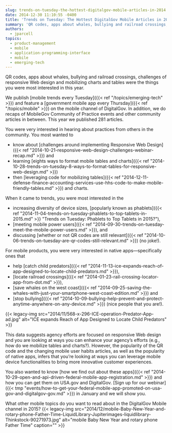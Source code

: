 ```yaml
---
slug: trends-on-tuesday-the-hottest-digitalgov-mobile-articles-in-2014
date: 2014-12-30 11:10:55 -0400
title: 'Trends on Tuesday: The Hottest DigitalGov Mobile Articles in 2014'
summary: 'QR codes, apps about whales, bullying and railroad crossings, challenges of responsive Web design and mobilizing charts and tables were the things you were most interested in this year. We publish mobile trends every Tuesday and feature a government mobile app every Thursday on the mobile channel of DigitalGov. In addition, we do recaps of MobileGov'
authors:
  - jparcell
topics:
  - product-management
  - mobile
  - application-programming-interface
  - mobile
  - emerging-tech
---
```


QR codes, apps about whales, bullying and railroad crossings, challenges of responsive Web design and mobilizing charts and tables were the things you were most interested in this year.

We publish [mobile trends every Tuesday]({{< ref "/topics/emerging-tech" >}}) and feature a [government mobile app every Thursday]({{< ref "/topics/mobile" >}}) on the mobile channel of DigitalGov. In addition, we do recaps of MobileGov Community of Practice events and other community articles in between. This year we published 281 articles.

You were very interested in hearing about practices from others in the community. You most wanted to

  * know about [challenges around implementing Responsive Web Design]({{< ref "2014-10-21-responsive-web-design-challenges-webinar-recap.md" >}}) and
  * learning [eights ways to format mobile tables and charts]({{< ref "2014-10-28-trends-on-tuesday-8-ways-to-format-tables-for-responsive-web-design.md" >}})
  * then [leveraging code for mobilizing tables]({{< ref "2014-12-11-defense-finance-accounting-services-use-hhs-code-to-make-mobile-friendly-tables.md" >}}) and charts.

When it came to trends, you were most interested in the

  * increasing diversity of device sizes, [popularly known as phablets]({{< ref "2014-11-04-trends-on-tuesday-phablets-to-top-tablets-in-2015.md" >}} "Trends on Tuesday: Phablets to Top Tablets in 2015?"),
  * [meeting mobile power users]({{< ref "2014-09-30-trends-on-tuesday-meet-the-mobile-power-users.md" >}}), and
  * discussing [whether or not QR codes are still relevant]({{< ref "2014-10-06-trends-on-tuesday-are-qr-codes-still-relevant.md" >}}) (no joke!).

For mobile products, you were very interested in native apps—specifically ones that

  * help [catch child predators]({{< ref "2014-11-13-ice-expands-reach-of-app-designed-to-locate-child-predators.md" >}}),
  * [locate railroad crossings]({{< ref "2014-01-23-rail-crossing-locator-app-from-dot.md" >}}),
  * [save whales on the west coast]({{< ref "2014-09-25-saving-the-whales-with-just-your-smartphone-west-coast-edition.md" >}}) and
  * [stop bullying]({{< ref "2014-10-09-bullying-help-prevent-and-protect-anytime-anywhere-on-any-device.md" >}}) (nice people that you are!).

{{< legacy-img src="2014/11/568-x-296-ICE-operation-Predator-App-ad.jpg" alt="ICE expands Reach of App Designed to Locate Child Predators" >}}

This data suggests agency efforts are focused on responsive Web design and you are looking at ways you can enhance your agency&#8217;s efforts (e.g., how do we mobilize tables and charts?). However, the popularity of the QR code and the changing mobile user habits articles, as well as the popularity of native apps, infers that you&#8217;re looking at ways you can leverage mobile device functionalities to bring more innovative customer experiences.

You also wanted to know [how we find out about these apps]({{< ref "2014-10-29-open-and-api-driven-federal-mobile-app-registration.md" >}}) and how you can get them on USA.gov and DigitalGov. [Sign up for our webinar]({{< tmp "events/how-to-get-your-federal-mobile-app-promoted-on-usa-gov-and-digitalgov-gov.md" >}}) in January and we will show you.

What other mobile topics do you want to read about in the DigitalGov Mobile channel in 2015? {{< legacy-img src="2014/12/mobile-Baby-New-Year-and-rotary-phone-Father-Time-LiquidLibrary-Jupiterimages-liquidlibrary-Thinkstock-90271973.jpg" alt="mobile Baby New Year and rotary phone Father Time" caption="" >}} 

 

 